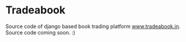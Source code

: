 # Tradeabook
Source code of django based book trading platform www.tradeabook.in. Source code coming soon. :)

